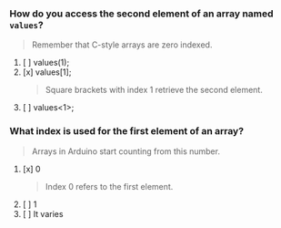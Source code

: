 ### How do you access the second element of an array named `values`?
> Remember that C-style arrays are zero indexed.
1. [ ] values(1);
1. [x] values[1];
    > Square brackets with index 1 retrieve the second element.
1. [ ] values<1>;

### What index is used for the first element of an array?
> Arrays in Arduino start counting from this number.
1. [x] 0
    > Index 0 refers to the first element.
1. [ ] 1
1. [ ] It varies
